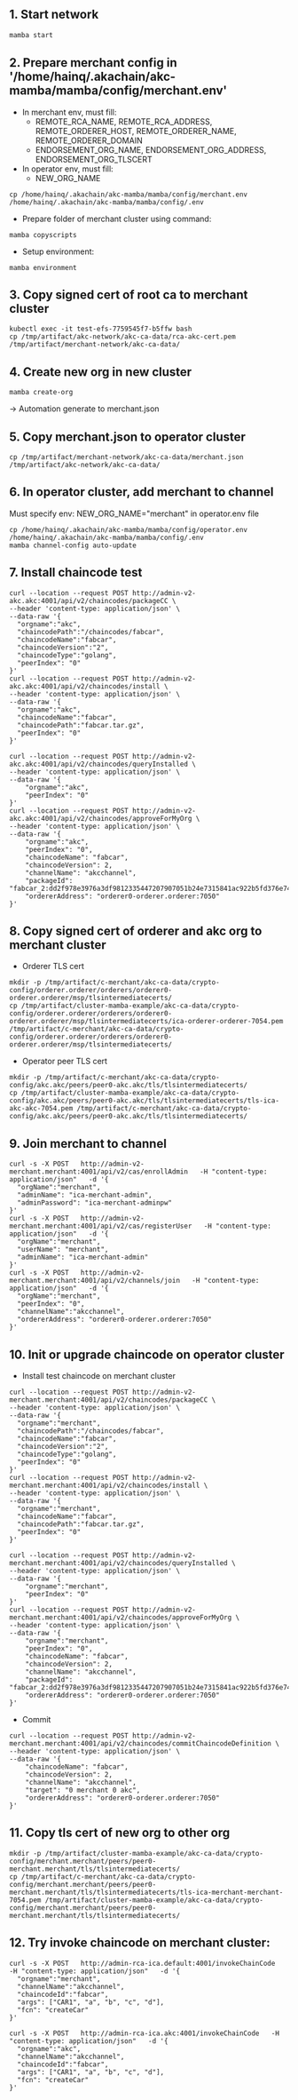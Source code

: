 ## 1. Start network
```bash
mamba start
```
## 2. Prepare merchant config in '/home/hainq/.akachain/akc-mamba/mamba/config/merchant.env'
- In merchant env, must fill:
  - REMOTE_RCA_NAME, REMOTE_RCA_ADDRESS, REMOTE_ORDERER_HOST, REMOTE_ORDERER_NAME, REMOTE_ORDERER_DOMAIN
  - ENDORSEMENT_ORG_NAME, ENDORSEMENT_ORG_ADDRESS, ENDORSEMENT_ORG_TLSCERT
- In operator env, must fill:
  - NEW_ORG_NAME
```
cp /home/hainq/.akachain/akc-mamba/mamba/config/merchant.env /home/hainq/.akachain/akc-mamba/mamba/config/.env
```
- Prepare folder of merchant cluster using command:
```
mamba copyscripts
```
- Setup environment:
```
mamba environment
```
## 3. Copy signed cert of root ca to merchant cluster
```
kubectl exec -it test-efs-7759545f7-b5ffw bash
cp /tmp/artifact/akc-network/akc-ca-data/rca-akc-cert.pem /tmp/artifact/merchant-network/akc-ca-data/
```

## 4. Create new org in new cluster
```
mamba create-org
```
-> Automation generate to merchant.json
## 5. Copy merchant.json to operator cluster
```
cp /tmp/artifact/merchant-network/akc-ca-data/merchant.json /tmp/artifact/akc-network/akc-ca-data/
```
## 6. In operator cluster, add merchant to channel
Must specify env: NEW_ORG_NAME="merchant" in operator.env file
```
cp /home/hainq/.akachain/akc-mamba/mamba/config/operator.env /home/hainq/.akachain/akc-mamba/mamba/config/.env
mamba channel-config auto-update
```

## 7. Install chaincode test
```
curl --location --request POST http://admin-v2-akc.akc:4001/api/v2/chaincodes/packageCC \
--header 'content-type: application/json' \
--data-raw '{
  "orgname":"akc",
  "chaincodePath":"/chaincodes/fabcar",
  "chaincodeName":"fabcar",
  "chaincodeVersion":"2",
  "chaincodeType":"golang",
  "peerIndex": "0"
}'
curl --location --request POST http://admin-v2-akc.akc:4001/api/v2/chaincodes/install \
--header 'content-type: application/json' \
--data-raw '{
  "orgname":"akc",
  "chaincodeName":"fabcar",
  "chaincodePath":"fabcar.tar.gz",
  "peerIndex": "0"
}'

curl --location --request POST http://admin-v2-akc.akc:4001/api/v2/chaincodes/queryInstalled \
--header 'content-type: application/json' \
--data-raw '{
    "orgname":"akc",
    "peerIndex": "0"
}'
curl --location --request POST http://admin-v2-akc.akc:4001/api/v2/chaincodes/approveForMyOrg \
--header 'content-type: application/json' \
--data-raw '{
    "orgname":"akc",
    "peerIndex": "0",
    "chaincodeName": "fabcar",
    "chaincodeVersion": 2,
    "channelName": "akcchannel",
    "packageId": "fabcar_2:dd2f978e3976a3df9812335447207907051b24e7315841ac922b5fd376e74cb8",
    "ordererAddress": "orderer0-orderer.orderer:7050"
}'
```

## 8. Copy signed cert of orderer and akc org to merchant cluster
- Orderer TLS cert
```
mkdir -p /tmp/artifact/c-merchant/akc-ca-data/crypto-config/orderer.orderer/orderers/orderer0-orderer.orderer/msp/tlsintermediatecerts/
cp /tmp/artifact/cluster-mamba-example/akc-ca-data/crypto-config/orderer.orderer/orderers/orderer0-orderer.orderer/msp/tlsintermediatecerts/ica-orderer-orderer-7054.pem /tmp/artifact/c-merchant/akc-ca-data/crypto-config/orderer.orderer/orderers/orderer0-orderer.orderer/msp/tlsintermediatecerts/
```
- Operator peer TLS cert
```
mkdir -p /tmp/artifact/c-merchant/akc-ca-data/crypto-config/akc.akc/peers/peer0-akc.akc/tls/tlsintermediatecerts/
cp /tmp/artifact/cluster-mamba-example/akc-ca-data/crypto-config/akc.akc/peers/peer0-akc.akc/tls/tlsintermediatecerts/tls-ica-akc-akc-7054.pem /tmp/artifact/c-merchant/akc-ca-data/crypto-config/akc.akc/peers/peer0-akc.akc/tls/tlsintermediatecerts/
```

## 9. Join merchant to channel
```
curl -s -X POST   http://admin-v2-merchant.merchant:4001/api/v2/cas/enrollAdmin   -H "content-type: application/json"   -d '{
  "orgName":"merchant",
  "adminName": "ica-merchant-admin",
  "adminPassword": "ica-merchant-adminpw"
}'
curl -s -X POST   http://admin-v2-merchant.merchant:4001/api/v2/cas/registerUser   -H "content-type: application/json"   -d '{
  "orgName":"merchant",
  "userName": "merchant",
  "adminName": "ica-merchant-admin"
}'
curl -s -X POST   http://admin-v2-merchant.merchant:4001/api/v2/channels/join   -H "content-type: application/json"   -d '{
  "orgName":"merchant",
  "peerIndex": "0",
  "channelName":"akcchannel",
  "ordererAddress": "orderer0-orderer.orderer:7050"
}'
```

## 10. Init or upgrade chaincode on operator cluster
- Install test chaincode on merchant cluster
```
curl --location --request POST http://admin-v2-merchant.merchant:4001/api/v2/chaincodes/packageCC \
--header 'content-type: application/json' \
--data-raw '{
  "orgname":"merchant",
  "chaincodePath":"/chaincodes/fabcar",
  "chaincodeName":"fabcar",
  "chaincodeVersion":"2",
  "chaincodeType":"golang",
  "peerIndex": "0"
}'
curl --location --request POST http://admin-v2-merchant.merchant:4001/api/v2/chaincodes/install \
--header 'content-type: application/json' \
--data-raw '{
  "orgname":"merchant",
  "chaincodeName":"fabcar",
  "chaincodePath":"fabcar.tar.gz",
  "peerIndex": "0"
}'

curl --location --request POST http://admin-v2-merchant.merchant:4001/api/v2/chaincodes/queryInstalled \
--header 'content-type: application/json' \
--data-raw '{
    "orgname":"merchant",
    "peerIndex": "0"
}'
curl --location --request POST http://admin-v2-merchant.merchant:4001/api/v2/chaincodes/approveForMyOrg \
--header 'content-type: application/json' \
--data-raw '{
    "orgname":"merchant",
    "peerIndex": "0",
    "chaincodeName": "fabcar",
    "chaincodeVersion": 2,
    "channelName": "akcchannel",
    "packageId": "fabcar_2:dd2f978e3976a3df9812335447207907051b24e7315841ac922b5fd376e74cb8",
    "ordererAddress": "orderer0-orderer.orderer:7050"
}'
```
- Commit
```
curl --location --request POST http://admin-v2-merchant.merchant:4001/api/v2/chaincodes/commitChaincodeDefinition \
--header 'content-type: application/json' \
--data-raw '{
    "chaincodeName": "fabcar",
    "chaincodeVersion": 2,
    "channelName": "akcchannel",
    "target": "0 merchant 0 akc",
    "ordererAddress": "orderer0-orderer.orderer:7050"
}'
```
## 11. Copy tls cert of new org to other org
```
mkdir -p /tmp/artifact/cluster-mamba-example/akc-ca-data/crypto-config/merchant.merchant/peers/peer0-merchant.merchant/tls/tlsintermediatecerts/
cp /tmp/artifact/c-merchant/akc-ca-data/crypto-config/merchant.merchant/peers/peer0-merchant.merchant/tls/tlsintermediatecerts/tls-ica-merchant-merchant-7054.pem /tmp/artifact/cluster-mamba-example/akc-ca-data/crypto-config/merchant.merchant/peers/peer0-merchant.merchant/tls/tlsintermediatecerts/
```

## 12. Try invoke chaincode on merchant cluster:
```
curl -s -X POST   http://admin-rca-ica.default:4001/invokeChainCode   -H "content-type: application/json"   -d '{
  "orgname":"merchant",
  "channelName":"akcchannel",
  "chaincodeId":"fabcar",
  "args": ["CAR1", "a", "b", "c", "d"],
  "fcn": "createCar"
}'

curl -s -X POST   http://admin-rca-ica.akc:4001/invokeChainCode   -H "content-type: application/json"   -d '{
  "orgname":"akc",
  "channelName":"akcchannel",
  "chaincodeId":"fabcar",
  "args": ["CAR1", "a", "b", "c", "d"],
  "fcn": "createCar"
}'
```
